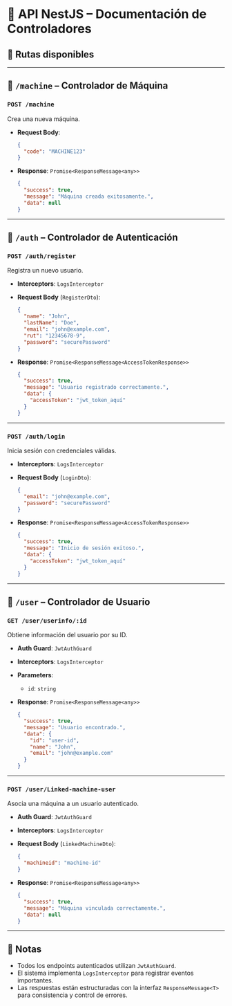 # 📘 API NestJS – Documentación de Controladores

## 📂 Rutas disponibles

---

## 🔧 `/machine` – Controlador de Máquina

### `POST /machine`
Crea una nueva máquina.

- **Request Body**:
  ```json
  {
    "code": "MACHINE123"
  }
  ```

- **Response**: `Promise<ResponseMessage<any>>`
  ```json
  {
    "success": true,
    "message": "Máquina creada exitosamente.",
    "data": null
  }
  ```

---

## 🔐 `/auth` – Controlador de Autenticación

### `POST /auth/register`
Registra un nuevo usuario.

- **Interceptors**: `LogsInterceptor`
- **Request Body** (`RegisterDto`):
  ```json
  {
    "name": "John",
    "lastName": "Doe",
    "email": "john@example.com",
    "rut": "12345678-9",
    "password": "securePassword"
  }
  ```

- **Response**: `Promise<ResponseMessage<AccessTokenResponse>>`
  ```json
  {
    "success": true,
    "message": "Usuario registrado correctamente.",
    "data": {
      "accessToken": "jwt_token_aquí"
    }
  }
  ```

---

### `POST /auth/login`
Inicia sesión con credenciales válidas.

- **Interceptors**: `LogsInterceptor`
- **Request Body** (`LoginDto`):
  ```json
  {
    "email": "john@example.com",
    "password": "securePassword"
  }
  ```

- **Response**: `Promise<ResponseMessage<AccessTokenResponse>>`
  ```json
  {
    "success": true,
    "message": "Inicio de sesión exitoso.",
    "data": {
      "accessToken": "jwt_token_aquí"
    }
  }
  ```

---

## 👤 `/user` – Controlador de Usuario

### `GET /user/userinfo/:id`
Obtiene información del usuario por su ID.

- **Auth Guard**: `JwtAuthGuard`
- **Interceptors**: `LogsInterceptor`
- **Parameters**:
  - `id`: `string`

- **Response**: `Promise<ResponseMessage<any>>`
  ```json
  {
    "success": true,
    "message": "Usuario encontrado.",
    "data": {
      "id": "user-id",
      "name": "John",
      "email": "john@example.com"
    }
  }
  ```

---

### `POST /user/Linked-machine-user`
Asocia una máquina a un usuario autenticado.

- **Auth Guard**: `JwtAuthGuard`
- **Interceptors**: `LogsInterceptor`
- **Request Body** (`LinkedMachineDto`):
  ```json
  {
    "machineid": "machine-id"
  }
  ```

- **Response**: `Promise<ResponseMessage<any>>`
  ```json
  {
    "success": true,
    "message": "Máquina vinculada correctamente.",
    "data": null
  }
  ```

---

## 📌 Notas

- Todos los endpoints autenticados utilizan `JwtAuthGuard`.
- El sistema implementa `LogsInterceptor` para registrar eventos importantes.
- Las respuestas están estructuradas con la interfaz `ResponseMessage<T>` para consistencia y control de errores.
